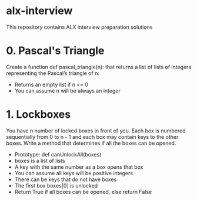 # alx-interview

This repository contains ALX interview preparation solutions

# 0. Pascal's Triangle
Create a function def pascal_triangle(n): that returns a list of lists of integers representing the Pascal’s triangle of n:
- Returns an empty list if n <= 0
- You can assume n will be always an integer

# 1. Lockboxes
You have n number of locked boxes in front of you. Each box is numbered sequentially from 0 to n - 1 and each box may contain keys to the other boxes.
Write a method that determines if all the boxes can be opened.
- Prototype: def canUnlockAll(boxes)
- boxes is a list of lists
- A key with the same number as a box opens that box
- You can assume all keys will be positive integers
- There can be keys that do not have boxes
- The first box boxes[0] is unlocked
- Return True if all boxes can be opened, else return False
